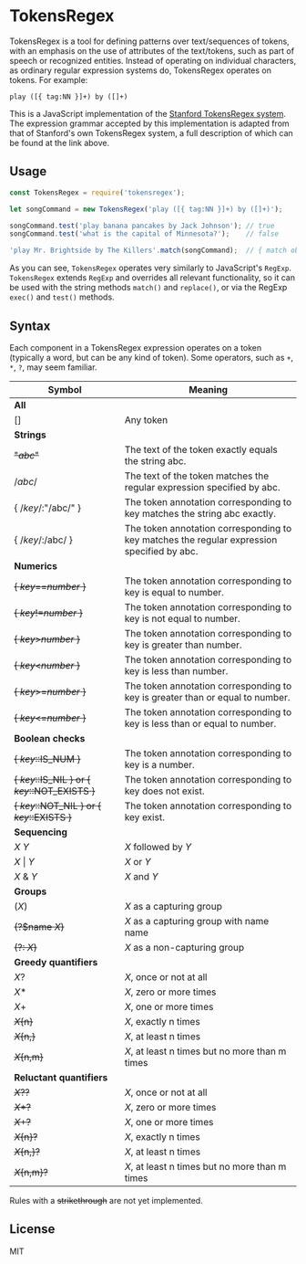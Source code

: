 # TokensRegex

TokensRegex is a tool for defining patterns over text/sequences of tokens, with
an emphasis on the use of attributes of the text/tokens, such as part of speech
or recognized entities. Instead of operating on individual characters, as
ordinary regular expression systems do, TokensRegex operates on tokens. For
example:

```
play ([{ tag:NN }]+) by ([]+)
```

This is a JavaScript implementation of the
[Stanford TokensRegex system](https://nlp.stanford.edu/software/tokensregex.html).
The expression grammar accepted by this implementation is adapted from that of
Stanford's own TokensRegex system, a full description of which can be found at
the link above.


## Usage

```js
const TokensRegex = require('tokensregex');

let songCommand = new TokensRegex('play ([{ tag:NN }]+) by ([]+)');

songCommand.test('play banana pancakes by Jack Johnson'); // true
songCommand.test('what is the capital of Minnesota?');    // false

'play Mr. Brightside by The Killers'.match(songCommand);  // { match object }
```

As you can see, `TokensRegex` operates very similarly to JavaScript's `RegExp`.
`TokensRegex` extends `RegExp` and overrides all relevant functionality, so it
can be used with the string methods `match()` and `replace()`, or via the
RegExp `exec()` and `test()` methods.


## Syntax

Each component in a TokensRegex expression operates on a token (typically a
word, but can be any kind of token). Some operators, such as `+`, `*`, `?`, may
seem familiar.

| Symbol              | Meaning                                               |
| ------------------- | ----------------------------------------------------- |
| **All**             |                                                       |
| []                  | Any token                                             |
| **Strings**         |                                                       |
| ~~"_abc_"~~             | The text of the token exactly equals the string abc.  |
| /_abc_/             | The text of the token matches the regular expression specified by abc.              |
| { /_key_/:"/abc/" } | The token annotation corresponding to key matches the string abc exactly.           |
| { /_key_/:/abc/ }   | The token annotation corresponding to key matches the regular expression specified by abc. |
| **Numerics**        |                                                       |
| ~~{ _key_==_number_ }~~ | The token annotation corresponding to key is equal to number.                       |
| ~~{ _key_!=_number_ }~~ | The token annotation corresponding to key is not equal to number.                   |
| ~~{ _key_>_number_ }~~  | The token annotation corresponding to key is greater than number.                   |
| ~~{ _key_<_number_ }~~  | The token annotation corresponding to key is less than number.                      |
| ~~{ _key_>=_number_ }~~ | The token annotation corresponding to key is greater than or equal to number.       |
| ~~{ _key_<=_number_ }~~ | The token annotation corresponding to key is less than or equal to number.          |
| **Boolean checks**  |                                                       |
| ~~{ _key_::IS\_NUM }~~  | The token annotation corresponding to key is a number.|
| ~~{ _key_::IS\_NIL } or { _key_::NOT\_EXISTS }~~  | The token annotation corresponding to key does not exist. |
| ~~{ _key_::NOT\_NIL } or { _key_::EXISTS }~~      | The token annotation corresponding to key exist.          |
| **Sequencing**      |                                                       |
| _X_ _Y_             | _X_ followed by _Y_                                   |
| _X_ \| _Y_          | _X_ or _Y_                                            |
| _X_ & _Y_           | _X_ and _Y_                                           |
| **Groups**          |                                                       |
| (_X_)               | _X_ as a capturing group                              |
| ~~(?$name _X_)~~        | _X_ as a capturing group with name name               |
| ~~(?: _X_)~~            | _X_ as a non-capturing group                          |
| **Greedy quantifiers** |                                                    |
| _X_?                | _X_, once or not at all                               |
| _X_\*               | _X_, zero or more times                               |
| _X_+                | _X_, one or more times                                |
| ~~_X_{n}~~              | _X_, exactly n times                                  |
| ~~_X_{n,}~~             | _X_, at least n times                                 |
| ~~_X_{n,m}~~            | _X_, at least n times but no more than m times        |
| **Reluctant quantifiers** |                                                 |
| ~~_X_??~~               | _X_, once or not at all                               |
| ~~_X_\*?~~              | _X_, zero or more times                               |
| ~~_X_+?~~               | _X_, one or more times                                |
| ~~_X_{n}?~~             | _X_, exactly n times                                  |
| ~~_X_{n,}?~~            | _X_, at least n times                                 |
| ~~_X_{n,m}?~~           | _X_, at least n times but no more than m times        |

Rules with a ~~strikethrough~~ are not yet implemented.


## License

MIT
